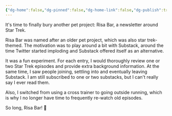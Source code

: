 ```yaml
---
{"dg-home":false,"dg-pinned":false,"dg-home-link":false,"dg-publish":true,"type":"post","disabled rules":["header-increment","yaml-title","yaml-title-alias","file-name-heading"],"title":"Risa Bar: A Star Trek Newsletter","dg-permalink":"risa-bar-a-star-trek-newsletter/","created-date":"2024-06-14T09:57:00","aliases":["Risa Bar: A Star Trek Newsletter"],"linter-yaml-title-alias":"Risa Bar: A Star Trek Newsletter","updated-date":"2025-05-05T17:44:28","tags":["pet-project-sematary"],"dg-path":"risa-bar-a-star-trek-newsletter.md","permalink":"/risa-bar-a-star-trek-newsletter/","dgPassFrontmatter":true}
---
```



It's time to finally bury another pet project: Risa Bar, a newsletter around Star Trek.

Risa Bar was named after an older pet project, which was also star trek-themed. The motivation was to play around a bit with Substack, around the time Twitter started imploding and Substack offered itself as an alternative.

It was a fun experiment. For each entry, I would thoroughly review one or two Star Trek episodes and provide extra background information. At the same time, I saw people joining, settling into and eventually leaving Substack. I am still subscribed to one or two substacks, but I can't really say I ever read them.

Also, I switched from using a cross trainer to going outside running, which is why I no longer have time to frequently re-watch old episodes.

So long, Risa Bar! 🖖
